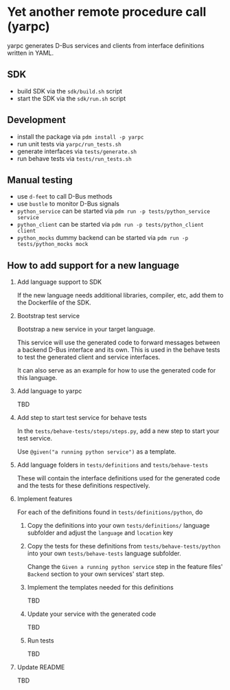 # Yet another remote procedure call (yarpc)

yarpc generates D-Bus services and clients from interface definitions written in YAML.

## SDK
- build SDK via the `sdk/build.sh` script
- start the SDK via the `sdk/run.sh` script

## Development
- install the package via `pdm install -p yarpc`
- run unit tests via `yarpc/run_tests.sh`
- generate interfaces via `tests/generate.sh`
- run behave tests via `tests/run_tests.sh`

## Manual testing
- use `d-feet` to call D-Bus methods
- use `bustle` to monitor D-Bus signals
- `python_service` can be started via `pdm run -p tests/python_service service`
- `python_client` can be started via `pdm run -p tests/python_client client`
- `python_mocks` dummy backend can be started via `pdm run -p tests/python_mocks mock`

## How to add support for a new language

1. Add language support to SDK

   If the new language needs additional libraries,
   compiler, etc, add them to the Dockerfile of the SDK.

2. Bootstrap test service

   Bootstrap a new service in your target language.

   This service will use the generated code to forward messages
   between a backend D-Bus interface and its own.
   This is used in the behave tests to test the generated
   client and service interfaces.

   It can also serve as an example for how to use the
   generated code for this language.

3. Add language to yarpc

   TBD

4. Add step to start test service for behave tests

   In the ``tests/behave-tests/steps/steps.py``,
   add a new step to start your test service.

   Use ``@given("a running python service")`` as a template.

5. Add language folders in ``tests/definitions`` and ``tests/behave-tests``

   These will contain the interface definitions used for the generated code and the
   tests for these definitions respectively.

6. Implement features

   For each of the definitions found in ``tests/definitions/python``, do

   1. Copy the definitions into your own ``tests/definitions/`` language subfolder
      and adjust the ``language`` and ``location`` key

   2. Copy the tests for these definitions from ``tests/behave-tests/python`` into your own ``tests/behave-tests`` language subfolder.

      Change the ``Given a running python service`` step in the feature files' ``Backend`` section to your own services' start step.

    3. Implement the templates needed for this definitions

       TBD

    4. Update your service with the generated code

       TBD

    5. Run tests

       TBD

7. Update README

   TBD
